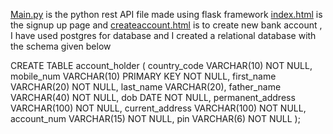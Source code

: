 [Main.py](https://github.com/tharun-47/eunimart-bank/blob/main/main.py) is the python rest API file made using flask framework 
[index.html](https://github.com/tharun-47/eunimart-bank/blob/main/index.html) is the signup up page and [createaccount.html](https://github.com/tharun-47/eunimart-bank/blob/main/create%20account.html) is to create new bank account , 
I have used postgres for database and I created a relational database with the schema given below



CREATE TABLE account_holder (
	country_code VARCHAR(10) NOT NULL,
	mobile_num VARCHAR(10) PRIMARY KEY NOT NULL,
	first_name VARCHAR(20) NOT NULL,
	last_name VARCHAR(20),
	father_name VARCHAR(40) NOT NULL,
	dob DATE NOT NULL,
	permanent_address VARCHAR(100) NOT NULL,
	current_address VARCHAR(100) NOT NULL,
	account_num VARCHAR(15) NOT NULL,
	pin VARCHAR(6) NOT NULL
);
